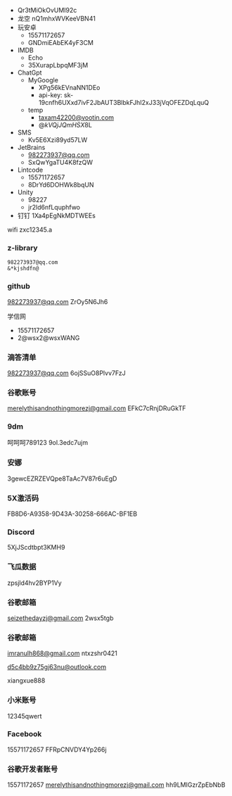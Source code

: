 - Qr3tMiOkOvUMI92c
- 龙空
  nQ1mhxWVKeeVBN41
- 玩安卓
	- 15571172657
	- GNDmiEAbEK4yF3CM
- IMDB
	- Echo
	- 35XurapLbpqMF3jM
- ChatGpt
	- MyGoogle
		- XPg56kEVnaNN1DEo
		- api-key: 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
	- temp
		-  taxam42200@vootin.com
		- @$kVQjJQmHSX$8L
- SMS
	- Kv5E6Xzi89yd57LW
- JetBrains
	- 982273937@qq.com
	- SxQwYgaTU4K8fzQW
- Lintcode
	- 15571172657
	- 8DrYd6DOHWk8bqUN
- Unity
	- 98227
	- jr2ld6nfLquphfwo
- 钉钉
1Xa4pEgNkMDTWEEs

wifi
zxc12345.a

### z-library
```passwords
982273937@qq.com
&*kjshdfn@
```

### github
982273937@qq.com
ZrOy5N6Jh6

学信网
- 15571172657
- 2@wsx2@wsxWANG

### 滴答清单
982273937@qq.com
6ojSSuO8Plvv7FzJ
### 谷歌账号
merelythisandnothingmorezj@gmail.com
EFkC7cRnjDRuGkTF
### 9dm
呵呵呵789123
9ol.3edc7ujm
### 安娜
3gewcEZRZEVQpe8TaAc7V87r6uEgD
### 5X激活码
FB8D6-A9358-9D43A-30258-666AC-BF1EB
### Discord
5XjJScdtbpt3KMH9
### 飞瓜数据
zpsjld4hv2BYP1Vy
### 谷歌邮箱
seizethedayzj@gmail.com
2wsx5tgb
### 谷歌邮箱
imranulh868@gmail.com
ntxzshr0421

d5c4bb9z75gj63nu@outlook.com

xiangxue888

### 小米账号
12345qwert

### Facebook
15571172657 
FFRpCNVDY4Yp266j

### 谷歌开发者账号
15571172657 
merelythisandnothingmorezj@gmail.com
hh9LMIGzrZpEbNbB